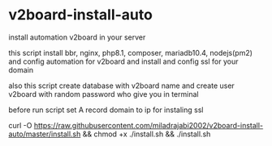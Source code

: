 # v2board-install-auto

install automation v2board in your server

this script install bbr, nginx, php8.1, composer, mariadb10.4, nodejs(pm2) and config automation for v2board and install and config ssl for your domain

also this script create database with v2board name and create user v2board with random password who give you in terminal

before run script set A record domain to ip for instaling ssl

curl -O https://raw.githubusercontent.com/miladrajabi2002/v2board-install-auto/master/install.sh && chmod +x ./install.sh && ./install.sh

